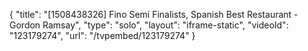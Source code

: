 {
    "title": "[1508438326] Fino Semi Finalists, Spanish Best Restaurant - Gordon Ramsay",
    "type": "solo",
    "layout": "iframe-static",
    "videoId": "123179274",
    "url": "\/tvpembed\/123179274"
}